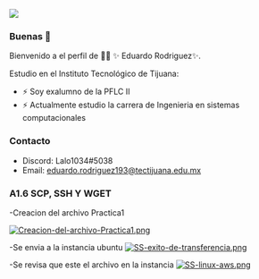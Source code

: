 ![](https://images.cooltext.com/5643146.png)
### Buenas 👋


Bienvenido a el perfil de 👨‍🏫 ✨ Eduardo Rodriguez✨.

Estudio en el Instituto Tecnológico de Tijuana:

- ⚡ Soy exalumno de la PFLC II
- ⚡ Actualmente estudio la carrera de Ingenieria en sistemas computacionales  

### Contacto

- Discord: Lalo1034#5038
- Email: eduardo.rodriguez193@tectijuana.edu.mx

### A1.6 SCP, SSH Y WGET

-Creacion del archivo Practica1

[![Creacion-del-archivo-Practica1.png](https://i.postimg.cc/CKpzd0Cj/Creacion-del-archivo-Practica1.png)](https://postimg.cc/hXMS3H5j)



-Se envia a la instancia ubuntu
[![SS-exito-de-transferencia.png](https://i.postimg.cc/tgd7xcD8/SS-exito-de-transferencia.png)](https://postimg.cc/v1BQR3Jv)



-Se revisa que este el archivo en la instancia
[![SS-linux-aws.png](https://i.postimg.cc/j5s2QhF2/SS-linux-aws.png)](https://postimg.cc/p96PPKxM)
